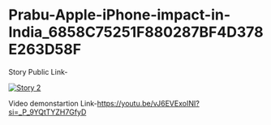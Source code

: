 # Prabu-Apple-iPhone-impact-in-India_6858C75251F880287BF4D378E263D58F


Story Public Link-<div class='tableauPlaceholder' id='viz1697311829518' style='position: relative'><noscript><a href='#'><img alt='Story 2 ' src='https:&#47;&#47;public.tableau.com&#47;static&#47;images&#47;ap&#47;apple_16960042747720&#47;Story2&#47;1_rss.png' style='border: none' /></a></noscript><object class='tableauViz'  style='display:none;'><param name='host_url' value='https%3A%2F%2Fpublic.tableau.com%2F' /> <param name='embed_code_version' value='3' /> <param name='site_root' value='' /><param name='name' value='apple_16960042747720&#47;Story2' /><param name='tabs' value='no' /><param name='toolbar' value='yes' /><param name='static_image' value='https:&#47;&#47;public.tableau.com&#47;static&#47;images&#47;ap&#47;apple_16960042747720&#47;Story2&#47;1.png' /> <param name='animate_transition' value='yes' /><param name='display_static_image' value='yes' /><param name='display_spinner' value='yes' /><param name='display_overlay' value='yes' /><param name='display_count' value='yes' /><param name='language' value='en-GB' /></object></div>                <script type='text/javascript'>                    var divElement = document.getElementById('viz1697311829518');                    var vizElement = divElement.getElementsByTagName('object')[0];                    vizElement.style.width='1016px';vizElement.style.height='991px';                    var scriptElement = document.createElement('script');                    scriptElement.src = 'https://public.tableau.com/javascripts/api/viz_v1.js';                    vizElement.parentNode.insertBefore(scriptElement, vizElement);                </script>

Video demonstartion Link-https://youtu.be/vJ6EVExoINI?si=_P_9YQtTYZH7GfyD

